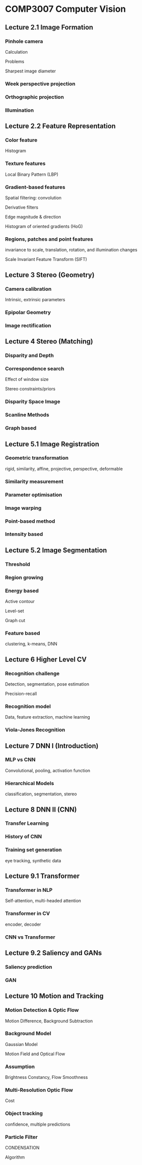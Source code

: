 # COMP3007 Computer Vision

## Lecture 2.1 Image Formation

### Pinhole camera

Calculation

Problems

Sharpest image diameter

### Week perspective projection

### Orthographic projection

### Illumination



## Lecture 2.2 Feature Representation

### Color feature

Histogram

### Texture features

Local Binary Pattern (LBP)

### Gradient-based features

Spatial filtering: convolution

Derivative filters

Edge magnitude & direction

Histogram of oriented gradients (HoG)

### Regions, patches and point features

invariance to scale, translation, rotation, and  illumination changes

Scale Invariant Feature Transform (SIFT)



## Lecture 3 Stereo (Geometry)

### Camera calibration

 Intrinsic, extrinsic parameters

### Epipolar Geometry

### Image rectification



## Lecture 4 Stereo (Matching)

### Disparity and Depth

### Correspondence search

Effect of window size

Stereo constraints/priors

### Disparity Space Image

### Scanline Methods

### Graph based



## Lecture 5.1 Image Registration

### Geometric transformation

rigid, similarity, affine, projective, perspective, deformable

### Similarity measurement

### Parameter optimisation

### Image warping

### Point-based method

### Intensity based



## Lecture 5.2 Image Segmentation

### Threshold

### Region growing

### Energy based

Active contour

Level-set

Graph cut

### Feature based

clustering, k-means, DNN



## Lecture 6 Higher Level CV

### Recognition challenge

Detection, segmentation, pose estimation

Precision-recall

### Recognition model

Data, feature extraction, machine learning

### Viola-Jones Recognition



## Lecture 7 DNN I (Introduction)

### MLP vs CNN

Convolutional, pooling, activation function

### Hierarchical Models

classification, segmentation, stereo



## Lecture 8 DNN II (CNN)

### Transfer Learning

### History of CNN

### Training set generation

eye tracking, synthetic data



## Lecture 9.1 Transformer

### Transformer in NLP

Self-attention, multi-headed attention

### Transformer in CV

encoder, decoder

### CNN vs Transformer



## Lecture 9.2 Saliency and GANs

### Saliency prediction

### GAN

### 

## Lecture 10 Motion and Tracking

### Motion Detection & Optic Flow

Motion Difference, Background Subtraction

### Background Model

Gaussian Model

Motion Field and Optical Flow

### Assumption

Brightness Constancy, Flow Smoothness

### Multi-Resolution Optic Flow

Cost

### Object tracking

confidence, multiple predictions

### Particle Filter

CONDENSATION

Algorithm

### 

